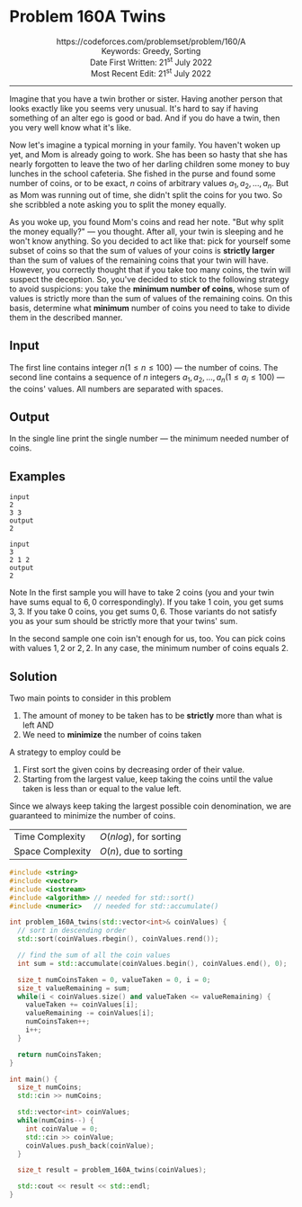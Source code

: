 
# Problem 160A Twins

<p align="center">
https://codeforces.com/problemset/problem/160/A <br />
Keywords: Greedy, Sorting <br />
Date First Written: 21<sup>st</sup> July 2022 <br />
Most Recent Edit: 21<sup>st</sup> July 2022
</p>
<hr>

Imagine that you have a twin brother or sister. Having another person that looks exactly like you seems very unusual.
It's hard to say if having something of an alter ego is good or bad. And if you do have a twin, then you very well know
what it's like.

Now let's imagine a typical morning in your family. You haven't woken up yet, and Mom is already going to work. She has
been so hasty that she has nearly forgotten to leave the two of her darling children some money to buy lunches in the
school cafeteria. She fished in the purse and found some number of coins, or to be exact, $n$ coins of arbitrary values
$a_1, a_2, ..., a_n$. But as Mom was running out of time, she didn't split the coins for you two. So she scribbled a note
asking you to split the money equally.

As you woke up, you found Mom's coins and read her note. "But why split the money equally?" — you thought. After all,
your twin is sleeping and he won't know anything. So you decided to act like that: pick for yourself some subset of
coins so that the sum of values of your coins is **strictly larger** than the sum of values of the remaining coins that your
twin will have. However, you correctly thought that if you take too many coins, the twin will suspect the deception.
So, you've decided to stick to the following strategy to avoid suspicions: you take the **minimum number of coins**,
whose sum of values is strictly more than the sum of values of the remaining coins. On this basis, determine what **minimum** number of coins you need to take to divide them in the described manner.

## Input
The first line contains integer $n (1 ≤ n ≤ 100)$ — the number of coins.
The second line contains a sequence of $n$ integers $a_1, a_2, ..., a_n (1 ≤ a_i ≤ 100)$ — the coins' values.
All numbers are separated with spaces.

## Output
In the single line print the single number — the minimum needed number of coins.

## Examples
```
input
2
3 3
output
2

input
3
2 1 2
output
2
```
Note
In the first sample you will have to take $2$ coins (you and your twin have sums equal to $6$, $0$ correspondingly). If you take $1$ coin, you get sums $3$, $3$. If you take $0$ coins, you get sums $0$, $6$. Those variants do not satisfy you as your sum should be strictly more that your twins' sum.

In the second sample one coin isn't enough for us, too. You can pick coins with values $1$, $2$ or $2$, $2$. In any case, the minimum number of coins equals $2$.

## Solution
Two main points to consider in this problem
1. The amount of money to be taken has to be **strictly** more than what is left AND
2. We need to **minimize** the number of coins taken

A strategy to employ could be
1. First sort the given coins by decreasing order of their value.
2. Starting from the largest value, keep taking the coins until the value taken is less than or equal to the value left.

Since we always keep taking the largest possible coin denomination, we are guaranteed to minimize the number of coins.

|                   |               |
| ----------------- | ------------- |
| Time Complexity   | $O(nlog)$, for sorting        |
| Space Complexity  | $O(n)$, due to sorting        |

```cpp
#include <string>
#include <vector>
#include <iostream>
#include <algorithm> // needed for std::sort()
#include <numeric>   // needed for std::accumulate()

int problem_160A_twins(std::vector<int>& coinValues) {
  // sort in descending order
  std::sort(coinValues.rbegin(), coinValues.rend());

  // find the sum of all the coin values
  int sum = std::accumulate(coinValues.begin(), coinValues.end(), 0);

  size_t numCoinsTaken = 0, valueTaken = 0, i = 0;
  size_t valueRemaining = sum;
  while(i < coinValues.size() and valueTaken <= valueRemaining) {
    valueTaken += coinValues[i];
    valueRemaining -= coinValues[i];
    numCoinsTaken++;
    i++;
  }

  return numCoinsTaken;
}

int main() {
  size_t numCoins;
  std::cin >> numCoins;

  std::vector<int> coinValues;
  while(numCoins--) {
    int coinValue = 0;
    std::cin >> coinValue;
    coinValues.push_back(coinValue);
  }

  size_t result = problem_160A_twins(coinValues);

  std::cout << result << std::endl;
}
```
